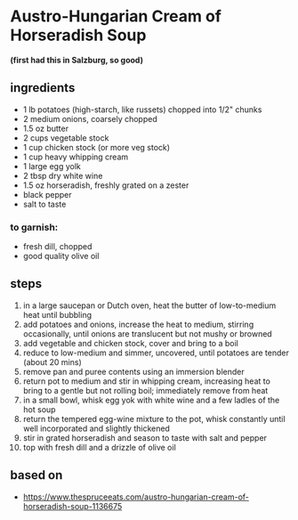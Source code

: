 # Austro-Hungarian Cream of Horseradish Soup  
**(first had this in Salzburg, so good)**  

## ingredients  
* 1 lb potatoes (high-starch, like russets) chopped into 1/2" chunks  
* 2 medium onions, coarsely chopped  
* 1.5 oz butter  
* 2 cups vegetable stock  
* 1 cup chicken stock (or more veg stock)  
* 1 cup heavy whipping cream  
* 1 large egg yolk  
* 2 tbsp dry white wine  
* 1.5 oz horseradish, freshly grated on a zester  
* black pepper  
* salt to taste  

### to garnish:  
* fresh dill, chopped  
* good quality olive oil  

## steps
1. in a large saucepan or Dutch oven, heat the butter of low-to-medium heat until bubbling  
2. add potatoes and onions, increase the heat to medium, stirring occasionally, until onions are translucent but not mushy or browned  
3. add vegetable and chicken stock, cover and bring to a boil  
4. reduce to low-medium and simmer, uncovered, until potatoes are tender (about 20 mins)  
5. remove pan and puree contents using an immersion blender  
6. return pot to medium and stir in whipping cream, increasing heat to bring to a gentle but not rolling boil; immediately remove from heat  
7. in a small bowl, whisk egg yok with white wine and a few ladles of the hot soup  
8. return the tempered egg-wine mixture to the pot, whisk constantly until well incorporated and slightly thickened  
9. stir in grated horseradish and season to taste with salt and pepper  
10. top with fresh dill and a drizzle of olive oil  

## based on  
* https://www.thespruceeats.com/austro-hungarian-cream-of-horseradish-soup-1136675  
